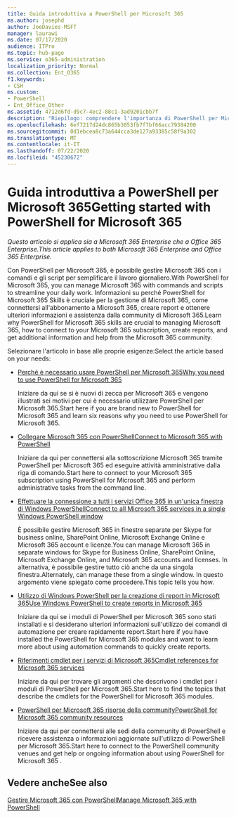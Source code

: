 ```yaml
---
title: Guida introduttiva a PowerShell per Microsoft 365
ms.author: josephd
author: JoeDavies-MSFT
manager: laurawi
ms.date: 07/17/2020
audience: ITPro
ms.topic: hub-page
ms.service: o365-administration
localization_priority: Normal
ms.collection: Ent_O365
f1.keywords:
- CSH
ms.custom:
- PowerShell
- Ent_Office_Other
ms.assetid: 4712d6fd-d9c7-4ec2-88c1-3ad9201cbb7f
description: "Riepilogo: comprendere l'importanza di PowerShell per Microsoft 365, connettersi al tenant di Microsoft 365 e ottenere assistenza."
ms.openlocfilehash: 6ef7217d24dc865b3053fb7f7bf66acc79384200
ms.sourcegitcommit: 0d1ebcea8c73a644cca3de127a93385c58f9a302
ms.translationtype: MT
ms.contentlocale: it-IT
ms.lasthandoff: 07/22/2020
ms.locfileid: "45230672"
---
```

# <a name="getting-started-with-powershell-for-microsoft-365"></a><span data-ttu-id="ab2ae-103">Guida introduttiva a PowerShell per Microsoft 365</span><span class="sxs-lookup"><span data-stu-id="ab2ae-103">Getting started with PowerShell for Microsoft 365</span></span>

<span data-ttu-id="ab2ae-104">*Questo articolo si applica sia a Microsoft 365 Enterprise che a Office 365 Enterprise.*</span><span class="sxs-lookup"><span data-stu-id="ab2ae-104">*This article applies to both Microsoft 365 Enterprise and Office 365 Enterprise.*</span></span>

<span data-ttu-id="ab2ae-105">Con PowerShell per Microsoft 365, è possibile gestire Microsoft 365 con i comandi e gli script per semplificare il lavoro giornaliero.</span><span class="sxs-lookup"><span data-stu-id="ab2ae-105">With PowerShell for Microsoft 365, you can manage Microsoft 365 with commands and scripts to streamline your daily work.</span></span> <span data-ttu-id="ab2ae-106">Informazioni su perché PowerShell for Microsoft 365 Skills è cruciale per la gestione di Microsoft 365, come connettersi all'abbonamento a Microsoft 365, creare report e ottenere ulteriori informazioni e assistenza dalla community di Microsoft 365.</span><span class="sxs-lookup"><span data-stu-id="ab2ae-106">Learn why PowerShell for Microsoft 365 skills are crucial to managing Microsoft 365, how to connect to your Microsoft 365 subscription, create reports, and get additional information and help from the Microsoft 365 community.</span></span>
  
<span data-ttu-id="ab2ae-107">Selezionare l'articolo in base alle proprie esigenze:</span><span class="sxs-lookup"><span data-stu-id="ab2ae-107">Select the article based on your needs:</span></span>
  
- [<span data-ttu-id="ab2ae-108">Perché è necessario usare PowerShell per Microsoft 365</span><span class="sxs-lookup"><span data-stu-id="ab2ae-108">Why you need to use PowerShell for Microsoft 365</span></span>](why-you-need-to-use-office-365-powershell.md)
    
    <span data-ttu-id="ab2ae-109">Iniziare da qui se si è nuovi di zecca per Microsoft 365 e vengono illustrati sei motivi per cui è necessario utilizzare PowerShell per Microsoft 365.</span><span class="sxs-lookup"><span data-stu-id="ab2ae-109">Start here if you are brand new to PowerShell for Microsoft 365 and learn six reasons why you need to use PowerShell for Microsoft 365.</span></span> 
    
- [<span data-ttu-id="ab2ae-110">Collegare Microsoft 365 con PowerShell</span><span class="sxs-lookup"><span data-stu-id="ab2ae-110">Connect to Microsoft 365 with PowerShell</span></span>](connect-to-office-365-powershell.md)
    
    <span data-ttu-id="ab2ae-111">Iniziare da qui per connettersi alla sottoscrizione Microsoft 365 tramite PowerShell per Microsoft 365 ed eseguire attività amministrative dalla riga di comando.</span><span class="sxs-lookup"><span data-stu-id="ab2ae-111">Start here to connect to your Microsoft 365 subscription using PowerShell for Microsoft 365 and perform administrative tasks from the command line.</span></span>
    
- [<span data-ttu-id="ab2ae-112">Effettuare la connessione a tutti i servizi Office 365 in un'unica finestra di Windows PowerShell</span><span class="sxs-lookup"><span data-stu-id="ab2ae-112">Connect to all Microsoft 365 services in a single Windows PowerShell window</span></span>](connect-to-all-office-365-services-in-a-single-windows-powershell-window.md)
    
    <span data-ttu-id="ab2ae-113">È possibile gestire Microsoft 365 in finestre separate per Skype for business online, SharePoint Online, Microsoft Exchange Online e Microsoft 365 account e licenze.</span><span class="sxs-lookup"><span data-stu-id="ab2ae-113">You can manage Microsoft 365 in separate windows for Skype for Business Online, SharePoint Online, Microsoft Exchange Online, and Microsoft 365 accounts and licenses.</span></span> <span data-ttu-id="ab2ae-114">In alternativa, è possibile gestire tutto ciò anche da una singola finestra.</span><span class="sxs-lookup"><span data-stu-id="ab2ae-114">Alternately, can manage these from a single window.</span></span> <span data-ttu-id="ab2ae-115">In questo argomento viene spiegato come procedere.</span><span class="sxs-lookup"><span data-stu-id="ab2ae-115">This topic tells you how.</span></span>
    
- [<span data-ttu-id="ab2ae-116">Utilizzo di Windows PowerShell per la creazione di report in Microsoft 365</span><span class="sxs-lookup"><span data-stu-id="ab2ae-116">Use Windows PowerShell to create reports in Microsoft 365</span></span>](use-windows-powershell-to-create-reports-in-office-365.md)
    
    <span data-ttu-id="ab2ae-117">Iniziare da qui se i moduli di PowerShell per Microsoft 365 sono stati installati e si desiderano ulteriori informazioni sull'utilizzo dei comandi di automazione per creare rapidamente report.</span><span class="sxs-lookup"><span data-stu-id="ab2ae-117">Start here if you have installed the PowerShell for Microsoft 365 modules and want to learn more about using automation commands to quickly create reports.</span></span> 
    
- [<span data-ttu-id="ab2ae-118">Riferimenti cmdlet per i servizi di Microsoft 365</span><span class="sxs-lookup"><span data-stu-id="ab2ae-118">Cmdlet references for Microsoft 365 services</span></span>](cmdlet-references-for-office-365-services.md)
    
    <span data-ttu-id="ab2ae-119">Iniziare da qui per trovare gli argomenti che descrivono i cmdlet per i moduli di PowerShell per Microsoft 365.</span><span class="sxs-lookup"><span data-stu-id="ab2ae-119">Start here to find the topics that describe the cmdlets for the PowerShell for Microsoft 365 modules.</span></span>
    
- [<span data-ttu-id="ab2ae-120">PowerShell per Microsoft 365 risorse della community</span><span class="sxs-lookup"><span data-stu-id="ab2ae-120">PowerShell for Microsoft 365 community resources</span></span>](office-365-powershell-community-resources.md)
    
    <span data-ttu-id="ab2ae-121">Iniziare da qui per connettersi alle sedi della community di PowerShell e ricevere assistenza o informazioni aggiornate sull'utilizzo di PowerShell per Microsoft 365.</span><span class="sxs-lookup"><span data-stu-id="ab2ae-121">Start here to connect to the PowerShell community venues and get help or ongoing information about using PowerShell for Microsoft 365 .</span></span>
    
## <a name="see-also"></a><span data-ttu-id="ab2ae-122">Vedere anche</span><span class="sxs-lookup"><span data-stu-id="ab2ae-122">See also</span></span>

[<span data-ttu-id="ab2ae-123">Gestire Microsoft 365 con PowerShell</span><span class="sxs-lookup"><span data-stu-id="ab2ae-123">Manage Microsoft 365 with PowerShell</span></span>](manage-office-365-with-office-365-powershell.md)

